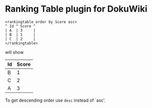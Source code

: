 # Ranking Table plugin for DokuWiki


```
<rankingtable order by Score asc>
^ Id ^ Score ^
| A  | 3     |
| B  | 1     |
| C  | 2     |
</rankingtable>
```

will show

| Id  | Score |
|-----|-------|
| B   | 1     |
| C   | 2     |
| A   | 3     |


To get descending order use `desc` instead of `asc'.


